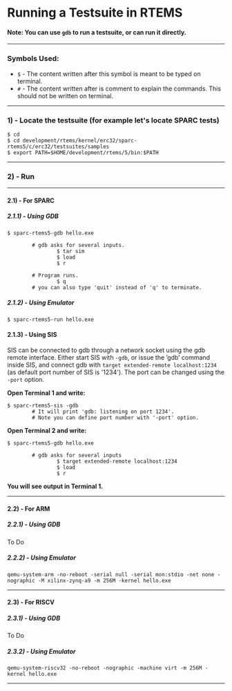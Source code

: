 # Running a Testsuite in RTEMS

#### Note: You can use `gdb` to run a testsuite, or can run it directly.

---

### Symbols Used:

* `$` - The content written after this symbol is meant to be typed on terminal.
* `#` - The content written after is comment to explain the commands. This should not be written on terminal.

---

### 1) - Locate the testsuite (for example let's locate SPARC tests)
~~~~
$ cd
$ cd development/rtems/kernel/erc32/sparc-rtems5/c/erc32/testsuites/samples
$ export PATH=$HOME/development/rtems/5/bin:$PATH 
~~~~

---

### 2) - Run

---

#### 2.1) - For SPARC
##### 2.1.1) - Using GDB
~~~~
$ sparc-rtems5-gdb hello.exe
~~~~
~~~~
        # gdb asks for several inputs. 
                $ tar sim
                $ load
                $ r

        # Program runs.
                $ q
        # you can also type 'quit' instead of 'q' to terminate.
~~~~

##### 2.1.2) - Using Emulator
~~~~
$ sparc-rtems5-run hello.exe
~~~~

#### 2.1.3) - Using SIS
SIS can be connected to gdb through a network socket using the gdb remote interface.
Either start SIS with `-gdb`, or issue the ’gdb’ command inside SIS, and connect gdb with
`target extended-remote localhost:1234` (as default port number of SIS is '1234'). The 
port can be changed using the `-port` option.

**Open Terminal 1 and write:**
~~~~
$ sparc-rtems5-sis -gdb
        # It will print 'gdb: listening on port 1234'.
        # Note you can define port number with '-port' option.
~~~~

**Open Terminal 2 and write:**
~~~~
$ sparc-rtems5-gdb hello.exe
~~~~
~~~~
        # gdb asks for several inputs
                $ target extended-remote localhost:1234
                $ load
                $ r
~~~~

**You will see output in Terminal 1.**

---

#### 2.2) - For ARM
##### 2.2.1) - Using GDB
To Do
##### 2.2.2) - Using Emulator
~~~
qemu-system-arm -no-reboot -serial null -serial mon:stdio -net none -nographic -M xilinx-zynq-a9 -m 256M -kernel hello.exe
~~~

---

#### 2.3) - For RISCV
##### 2.3.1) - Using GDB
To Do
##### 2.3.2) - Using Emulator
~~~
qemu-system-riscv32 -no-reboot -nographic -machine virt -m 256M -kernel hello.exe
~~~

---
